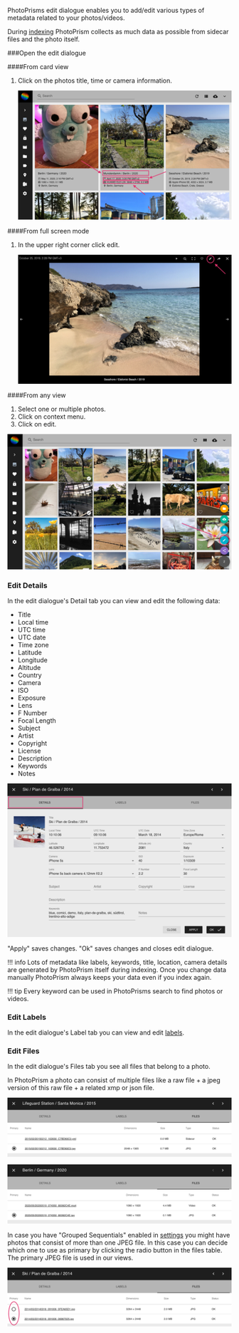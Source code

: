 PhotoPrisms edit dialogue enables you to add/edit various types of metadata related to your photos/videos.

During [indexing](index.md) PhotoPrism collects as much data as possible from sidecar files and the photo itself.

###Open the edit dialogue

####From card view

1. Click on the photos title, time or camera information.

    ![Screenshot](../img/editopen1.png)

####From full screen mode

1. In the upper right corner click edit.

    ![Screenshot](../img/editopen2.png)

####From any view

1. Select one or multiple photos.
2. Click on context menu.
3. Click on edit.

![Screenshot](../img/editopen3.png)

### Edit Details
In the edit dialogue's Detail tab you can view and edit the following data:

* Title
* Local time
* UTC time
* UTC date
* Time zone
* Latitude
* Longitude
* Altitude
* Country
* Camera
* ISO
* Exposure
* Lens
* F Number
* Focal Length
* Subject
* Artist
* Copyright
* License
* Description
* Keywords
* Notes

![Screenshot](img/editDetails.png)

"Apply" saves changes. "Ok" saves changes and closes edit dialogue.

!!! info
    Lots of metadata like labels, keywords, title, location, camera details are generated by PhotoPrism itself during indexing. 
    Once you change data manually PhotoPrism always keeps your data even if you index again.
    
!!! tip
    Every keyword can be used in PhotoPrisms search to find photos or videos.
    
### Edit Labels
In the edit dialogue's Label tab you can view and edit [labels](labels.md).

### Edit Files
In the edit dialogue's Files tab you see all files that belong to a photo.

In PhotoPrism a photo can consist of multiple files like a raw file + a jpeg version of this raw file + a related xmp or json file.

![Screenshot](img/files.png)

![Screenshot](img/filesVideo.png)

In case you have "Grouped Sequentials" enabled in [settings](settings/ui.md) you might have photos that consist of more than one JPEG file.
In this case you can decide which one to use as primary by clicking the radio button in the files table.
The primary JPEG file is used in our views.

![Screenshot](img/sequential2.png)
